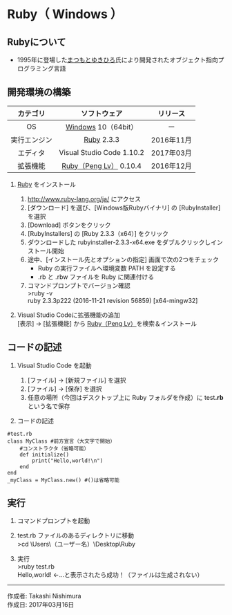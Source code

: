 # Ruby（ Windows ）

## Rubyについて

* 1995年に登場した[まつもとゆきひろ](http://bit.ly/2a8pfxb)氏により開発されたオブジェクト指向プログラミング言語

## 開発環境の構築

|カテゴリ|ソフトウェア|リリース|
|:--:|:--:|:--:|
|OS|[Windows](https://ja.wikipedia.org/wiki/Microsoft_Windows) 10（64bit）|ー|
|実行エンジン|[Ruby](https://www.ruby-lang.org/ja/) 2.3.3|2016年11月|
|エディタ|Visual Studio Code 1.10.2|2017年03月|
|拡張機能|[Ruby（Peng Lv）](https://marketplace.visualstudio.com/items?itemName=rebornix.Ruby) 0.10.4|2016年12月|

1. [Ruby](http://www.ruby-lang.org/ja/) をインストール
    1. http://www.ruby-lang.org/ja/ にアクセス
    1. [ダウンロード] を選び、[Windows版Rubyバイナリ] の [RubyInstaller] を選択
    1. [Download] ボタンをクリック
    1. [RubyInstallers] の [Ruby 2.3.3（x64）] をクリック
    1. ダウンロードした rubyinstaller-2.3.3-x64.exe をダブルクリックしインストール開始
    1. 途中、[インストール先とオプションの指定] 画面で次の2つをチェック
        * Ruby の実行ファイルへ環境変数 PATH を設定する
        * .rb と .rbw ファイルを Ruby に関連付ける
    1. コマンドプロンプトでバージョン確認  
        \>ruby -v  
        ruby 2.3.3p222 (2016-11-21 revision 56859) [x64-mingw32]

1. Visual Studio Codeに拡張機能の追加  
    [表示] → [拡張機能] から [Ruby（Peng Lv）](https://marketplace.visualstudio.com/items?itemName=rebornix.Ruby)を検索＆インストール

## コードの記述

1. Visual Studio Code を起動
    1. [ファイル] → [新規ファイル] を選択
    1. [ファイル] → [保存] を選択
    1. 任意の場所（今回はデスクトップ上に Ruby フォルダを作成）に test<b>.rb</b> という名で保存  

1. コードの記述
```
#test.rb
class MyClass #前方宣言（大文字で開始）
    #コンストラクタ（省略可能）
    def initialize()
        print("Hello,world!\n")
    end
end
_myClass = MyClass.new() #()は省略可能
```

## 実行

1. コマンドプロンプトを起動

1. test.rb ファイルのあるディレクトリに移動  
\>cd \Users\（ユーザー名）\Desktop\Ruby

1. 実行  
\>ruby test.rb  
Hello,world! ←…と表示されたら成功！（ファイルは生成されない）

***
作成者: Takashi Nishimura  
作成日: 2017年03月16日